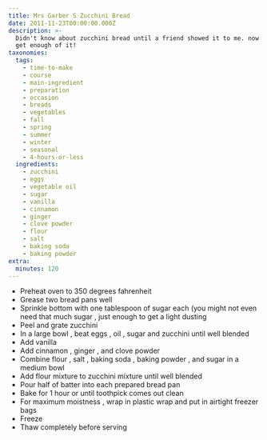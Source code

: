 ```yaml
---
title: Mrs Garber S Zucchini Bread
date: 2011-11-23T00:00:00.000Z
description: >-
  Didn't know about zucchini bread until a friend showed it to me. now i can't
  get enough of it!
taxonomies:
  tags:
    - time-to-make
    - course
    - main-ingredient
    - preparation
    - occasion
    - breads
    - vegetables
    - fall
    - spring
    - summer
    - winter
    - seasonal
    - 4-hours-or-less
  ingredients:
    - zucchini
    - eggs
    - vegetable oil
    - sugar
    - vanilla
    - cinnamon
    - ginger
    - clove powder
    - flour
    - salt
    - baking soda
    - baking powder
extra:
  minutes: 120
---
```

 - Preheat oven to 350 degrees fahrenheit
 - Grease two bread pans well
 - Sprinkle bottom with one tablespoon of sugar each (you might not even need that much sugar , just enough to get a light dusting
 - Peel and grate zucchini
 - In a large bowl , beat eggs , oil , sugar and zucchini until well blended
 - Add vanilla
 - Add cinnamon , ginger , and clove powder
 - Combine flour , salt , baking soda , baking powder , and sugar in a medium bowl
 - Add flour mixture to zucchini mixture until well blended
 - Pour half of batter into each prepared bread pan
 - Bake for 1 hour or until toothpick comes out clean
 - For maximum moistness , wrap in plastic wrap and put in airtight freezer bags
 - Freeze
 - Thaw completely before serving
